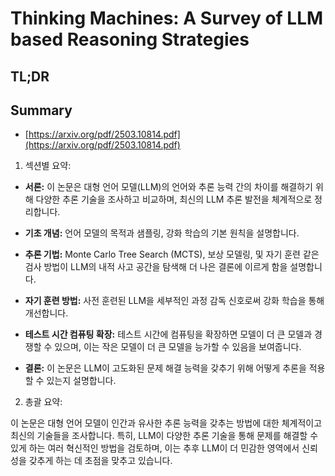 # Thinking Machines: A Survey of LLM based Reasoning Strategies
## TL;DR
## Summary
- [https://arxiv.org/pdf/2503.10814.pdf](https://arxiv.org/pdf/2503.10814.pdf)

1. 섹션별 요약:

- **서론:** 이 논문은 대형 언어 모델(LLM)의 언어와 추론 능력 간의 차이를 해결하기 위해 다양한 추론 기술을 조사하고 비교하며, 최신의 LLM 추론 발전을 체계적으로 정리합니다.

- **기초 개념:** 언어 모델의 목적과 샘플링, 강화 학습의 기본 원칙을 설명합니다.

- **추론 기법:** Monte Carlo Tree Search (MCTS), 보상 모델링, 및 자기 훈련 같은 검사 방법이 LLM의 내적 사고 공간을 탐색해 더 나은 결론에 이르게 함을 설명합니다.

- **자기 훈련 방법:** 사전 훈련된 LLM을 세부적인 과정 감독 신호로써 강화 학습을 통해 개선합니다.

- **테스트 시간 컴퓨팅 확장:** 테스트 시간에 컴퓨팅을 확장하면 모델이 더 큰 모델과 경쟁할 수 있으며, 이는 작은 모델이 더 큰 모델을 능가할 수 있음을 보여줍니다.

- **결론:** 이 논문은 LLM이 고도화된 문제 해결 능력을 갖추기 위해 어떻게 추론을 적용할 수 있는지 설명합니다.

2. 총괄 요약:

이 논문은 대형 언어 모델이 인간과 유사한 추론 능력을 갖추는 방법에 대한 체계적이고 최신의 기술들을 조사합니다. 특히, LLM이 다양한 추론 기술을 통해 문제를 해결할 수 있게 하는 여러 혁신적인 방법을 검토하며, 이는 추후 LLM이 더 민감한 영역에서 신뢰성을 갖추게 하는 데 초점을 맞추고 있습니다.